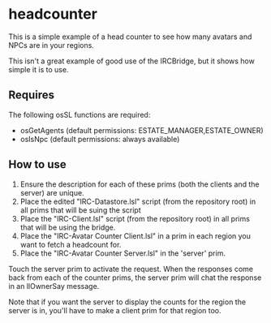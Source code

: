 # headcounter

This is a simple example of a head counter to see how many avatars and NPCs are in your regions.

This isn't a great example of good use of the IRCBridge, but it shows how simple it is to use.

## Requires
The following osSL functions are required:

  - osGetAgents (default permissions: ESTATE_MANAGER,ESTATE_OWNER)
  - osIsNpc (default permissions: always available)

## How to use
  1. Ensure the description for each of these prims (both the clients and the server) are unique.
  2. Place the edited "IRC-Datastore.lsl" script (from the repository root) in all prims that will be suing the script
  3. Place the "IRC-Client.lsl" script (from the repository root) in all prims that will be using the bridge.
  4. Place the "IRC-Avatar Counter Client.lsl" in a prim in each region you want to fetch a headcount for.
  5. Place the "IRC-Avatar Counter Server.lsl" in the 'server' prim.

Touch the server prim to activate the request. When the responses come back from each of the counter prims, the server prim will chat the response in an llOwnerSay message.

Note that if you want the server to display the counts for the region the server is in, you'll have to make a client prim for that region too.
